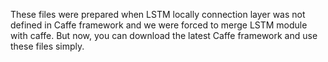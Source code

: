 These files were prepared when LSTM locally connection layer was not defined in Caffe framework and we were forced to merge LSTM module with caffe.
But now, you can download the latest Caffe framework and use these files simply.
